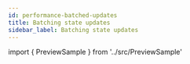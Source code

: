 ```yaml
---
id: performance-batched-updates
title: Batching state updates
sidebar_label: Batching state updates
---
```


import { PreviewSample } from '../src/PreviewSample'


